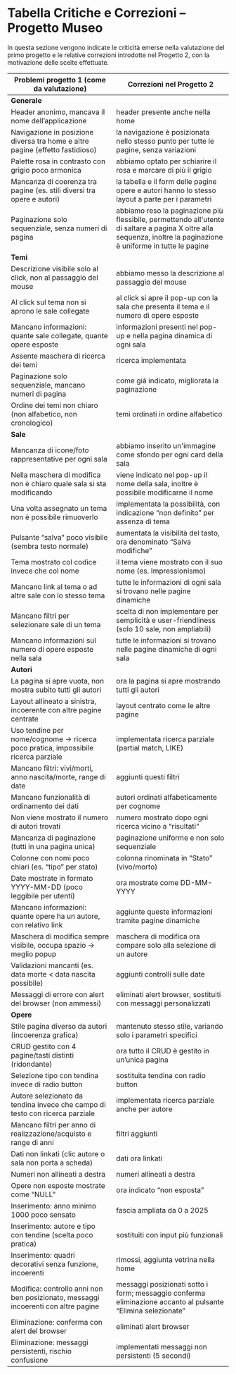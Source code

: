 # Tabella Critiche e Correzioni – Progetto Museo

In questa sezione vengono indicate le criticità emerse nella valutazione del primo progetto e le relative correzioni introdotte nel Progetto 2, con la motivazione delle scelte effettuate.

| Problemi progetto 1 (come da valutazione) | Correzioni nel Progetto 2 |
|--------------------------|---------------------------|
| **Generale** | |
| Header anonimo, mancava il nome dell’applicazione | header presente anche nella home |
| Navigazione in posizione diversa tra home e altre pagine (effetto fastidioso) | la navigazione è posizionata nello stesso punto per tutte le pagine, senza variazioni |
| Palette rosa in contrasto con grigio poco armonica | abbiamo optato per schiarire il rosa e marcare di più il grigio |
| Mancanza di coerenza tra pagine (es. stili diversi tra opere e autori) | la tabella e il form delle pagine opere e autori hanno lo stesso layout a parte per i parametri |
| Paginazione solo sequenziale, senza numeri di pagina | abbiamo reso la paginazione più flessibile, permettendo all'utente di saltare a pagina X oltre alla sequenza, inoltre la paginazione è uniforme in tutte le pagine |
| **Temi** | |
| Descrizione visibile solo al click, non al passaggio del mouse | abbiamo messo la descrizione al passaggio del mouse |
| Al click sul tema non si aprono le sale collegate | al click si apre il pop-up con la sala che presenta il tema e il numero di opere esposte |
| Mancano informazioni: quante sale collegate, quante opere esposte | informazioni presenti nel pop-up e nella pagina dinamica di ogni sala |
| Assente maschera di ricerca dei temi | ricerca implementata |
| Paginazione solo sequenziale, mancano numeri di pagina | come già indicato, migliorata la paginazione |
| Ordine dei temi non chiaro (non alfabetico, non cronologico) | temi ordinati in ordine alfabetico |
| **Sale** | |
| Mancanza di icone/foto rappresentative per ogni sala | abbiamo inserito un'immagine come sfondo per ogni card della sala |
| Nella maschera di modifica non è chiaro quale sala si sta modificando | viene indicato nel pop-up il nome della sala, inoltre è possibile modificarne il nome |
| Una volta assegnato un tema non è possibile rimuoverlo | implementata la possibilità, con indicazione “non definito” per assenza di tema |
| Pulsante “salva” poco visibile (sembra testo normale) | aumentata la visibilità del tasto, ora denominato “Salva modifiche” |
| Tema mostrato col codice invece che col nome | il tema viene mostrato con il suo nome (es. Impressionismo) |
| Mancano link al tema o ad altre sale con lo stesso tema | tutte le informazioni di ogni sala si trovano nelle pagine dinamiche |
| Mancano filtri per selezionare sale di un tema | scelta di non implementare per semplicità e user-friendliness (solo 10 sale, non ampliabili) |
| Mancano informazioni sul numero di opere esposte nella sala | tutte le informazioni si trovano nelle pagine dinamiche di ogni sala |
| **Autori** | |
| La pagina si apre vuota, non mostra subito tutti gli autori | ora la pagina si apre mostrando tutti gli autori |
| Layout allineato a sinistra, incoerente con altre pagine centrate | layout centrato come le altre pagine |
| Uso tendine per nome/cognome → ricerca poco pratica, impossibile ricerca parziale | implementata ricerca parziale (partial match, LIKE) |
| Mancano filtri: vivi/morti, anno nascita/morte, range di date | aggiunti questi filtri |
| Mancano funzionalità di ordinamento dei dati | autori ordinati alfabeticamente per cognome |
| Non viene mostrato il numero di autori trovati | numero mostrato dopo ogni ricerca vicino a “risultati” |
| Mancanza di paginazione (tutti in una pagina unica) | paginazione uniforme e non solo sequenziale |
| Colonne con nomi poco chiari (es. “tipo” per stato) | colonna rinominata in “Stato” (vivo/morto) |
| Date mostrate in formato YYYY-MM-DD (poco leggibile per utenti) | ora mostrate come DD-MM-YYYY |
| Mancano informazioni: quante opere ha un autore, con relativo link | aggiunte queste informazioni tramite pagine dinamiche |
| Maschera di modifica sempre visibile, occupa spazio → meglio popup | maschera di modifica ora compare solo alla selezione di un autore |
| Validazioni mancanti (es. data morte < data nascita possibile) | aggiunti controlli sulle date |
| Messaggi di errore con alert del browser (non ammessi) | eliminati alert browser, sostituiti con messaggi personalizzati |
| **Opere** | |
| Stile pagina diverso da autori (incoerenza grafica) | mantenuto stesso stile, variando solo i parametri specifici |
| CRUD gestito con 4 pagine/tasti distinti (ridondante) | ora tutto il CRUD è gestito in un’unica pagina |
| Selezione tipo con tendina invece di radio button | sostituita tendina con radio button |
| Autore selezionato da tendina invece che campo di testo con ricerca parziale | implementata ricerca parziale anche per autore |
| Mancano filtri per anno di realizzazione/acquisto e range di anni | filtri aggiunti |
| Dati non linkati (clic autore o sala non porta a scheda) | dati ora linkati |
| Numeri non allineati a destra | numeri allineati a destra |
| Opere non esposte mostrate come “NULL” | ora indicato “non esposta” |
| Inserimento: anno minimo 1000 poco sensato | fascia ampliata da 0 a 2025 |
| Inserimento: autore e tipo con tendine (scelta poco pratica) | sostituiti con input più funzionali |
| Inserimento: quadri decorativi senza funzione, incoerenti | rimossi, aggiunta vetrina nella home |
| Modifica: controllo anni non ben posizionato, messaggi incoerenti con altre pagine | messaggi posizionati sotto i form; messaggio conferma eliminazione accanto al pulsante “Elimina selezionate” |
| Eliminazione: conferma con alert del browser | eliminati alert browser |
| Eliminazione: messaggi persistenti, rischio confusione | implementati messaggi non persistenti (5 secondi) |